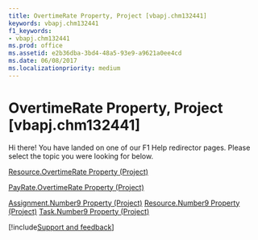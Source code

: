 ```yaml
---
title: OvertimeRate Property, Project [vbapj.chm132441]
keywords: vbapj.chm132441
f1_keywords:
- vbapj.chm132441
ms.prod: office
ms.assetid: e2b36dba-3bd4-48a5-93e9-a9621a0ee4cd
ms.date: 06/08/2017
ms.localizationpriority: medium
---
```



# OvertimeRate Property, Project [vbapj.chm132441]

Hi there! You have landed on one of our F1 Help redirector pages. Please select the topic you were looking for below.

[Resource.OvertimeRate Property (Project)](https://msdn.microsoft.com/library/889226c3-8493-3d61-d31d-56cccab8c07c%28Office.15%29.aspx)

[PayRate.OvertimeRate Property (Project)](https://msdn.microsoft.com/library/d09e21a4-d582-9a53-d5d4-2f095ff1c314%28Office.15%29.aspx)

[Assignment.Number9 Property (Project)](https://msdn.microsoft.com/library/656b64f7-a08c-2d4a-9b3c-01cbd7f02885%28Office.15%29.aspx)
[Resource.Number9 Property (Project)](https://msdn.microsoft.com/library/fcf12d8b-b46e-eff5-87eb-05c11142f61a%28Office.15%29.aspx)
[Task.Number9 Property (Project)](https://msdn.microsoft.com/library/a56cb1f9-62fd-680f-5383-f08925381a5d%28Office.15%29.aspx)

[!include[Support and feedback](~/includes/feedback-boilerplate.md)]